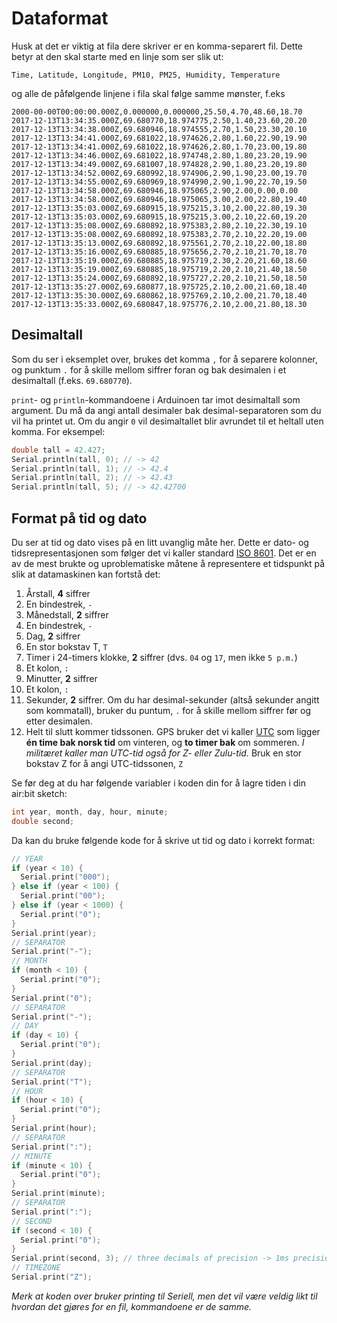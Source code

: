 # Dataformat

Husk at det er viktig at fila dere skriver er en komma-separert fil. Dette betyr
at den skal starte med en linje som ser slik ut:

``` csv
Time, Latitude, Longitude, PM10, PM25, Humidity, Temperature
```

og alle de påfølgende linjene i fila skal følge samme mønster, f.eks

``` csv
2000-00-00T00:00:00.000Z,0.000000,0.000000,25.50,4.70,48.60,18.70
2017-12-13T13:34:35.000Z,69.680770,18.974775,2.50,1.40,23.60,20.20
2017-12-13T13:34:38.000Z,69.680946,18.974555,2.70,1.50,23.30,20.10
2017-12-13T13:34:41.000Z,69.681022,18.974626,2.80,1.60,22.90,19.90
2017-12-13T13:34:41.000Z,69.681022,18.974626,2.80,1.70,23.00,19.80
2017-12-13T13:34:46.000Z,69.681022,18.974748,2.80,1.80,23.20,19.90
2017-12-13T13:34:49.000Z,69.681007,18.974828,2.90,1.80,23.20,19.80
2017-12-13T13:34:52.000Z,69.680992,18.974906,2.90,1.90,23.00,19.70
2017-12-13T13:34:55.000Z,69.680969,18.974990,2.90,1.90,22.70,19.50
2017-12-13T13:34:58.000Z,69.680946,18.975065,2.90,2.00,0.00,0.00
2017-12-13T13:34:58.000Z,69.680946,18.975065,3.00,2.00,22.80,19.40
2017-12-13T13:35:03.000Z,69.680915,18.975215,3.10,2.00,22.80,19.30
2017-12-13T13:35:03.000Z,69.680915,18.975215,3.00,2.10,22.60,19.20
2017-12-13T13:35:08.000Z,69.680892,18.975383,2.80,2.10,22.30,19.10
2017-12-13T13:35:08.000Z,69.680892,18.975383,2.70,2.10,22.20,19.00
2017-12-13T13:35:13.000Z,69.680892,18.975561,2.70,2.10,22.00,18.80
2017-12-13T13:35:16.000Z,69.680885,18.975656,2.70,2.10,21.70,18.70
2017-12-13T13:35:19.000Z,69.680885,18.975719,2.30,2.20,21.60,18.60
2017-12-13T13:35:19.000Z,69.680885,18.975719,2.20,2.10,21.40,18.50
2017-12-13T13:35:24.000Z,69.680892,18.975727,2.20,2.10,21.50,18.50
2017-12-13T13:35:27.000Z,69.680877,18.975725,2.10,2.00,21.60,18.40
2017-12-13T13:35:30.000Z,69.680862,18.975769,2.10,2.00,21.70,18.40
2017-12-13T13:35:33.000Z,69.680847,18.975776,2.10,2.00,21.80,18.30
```

## Desimaltall

Som du ser i eksemplet over, brukes det komma `,` for å separere kolonner, og punktum `.` for å skille
mellom siffrer foran og bak desimalen i et desimaltall (f.eks. `69.680770`).

`print`- og `println`-kommandoene i Arduinoen tar imot desimaltall som argument. Du må da angi antall desimaler bak desimal-separatoren som du vil ha printet ut. Om du angir `0` vil desimaltallet blir avrundet til et heltall uten komma. For eksempel:

``` cpp
double tall = 42.427;
Serial.println(tall, 0); // -> 42
Serial.println(tall, 1); // -> 42.4
Serial.println(tall, 2); // -> 42.43
Serial.println(tall, 5); // -> 42.42700
```

## Format på tid og dato

Du ser at tid og dato vises på en litt uvanglig måte her. Dette er dato- og tidsrepresentasjonen som følger det vi kaller standard [ISO 8601][iso8601-wiki]. Det er en av de mest brukte og uproblematiske måtene å representere et tidspunkt på slik at datamaskinen kan fortstå det:

1. Årstall, **4** siffrer
1. En bindestrek, `-`
1. Månedstall, **2** siffrer
1. En bindestrek, `-`
1. Dag, **2** siffrer
1. En stor bokstav T, `T`
1. Timer i 24-timers klokke, **2** siffrer (dvs. `04` og `17`, men ikke `5 p.m.`)
1. Et kolon, `:`
1. Minutter, **2** siffrer
1. Et kolon, `:`
1. Sekunder, **2** siffrer. Om du har desimal-sekunder (altså sekunder angitt som kommatall), bruker du puntum, `.` for å skille mellom siffrer før og etter desimalen.
1. Helt til slutt kommer tidssonen. GPS bruker det vi kaller [UTC][utc-wiki] som ligger **én time bak norsk tid** om vinteren, og **to timer bak** om sommeren. *I militæret kaller man UTC-tid også for Z- eller Zulu-tid.* Bruk en stor bokstav Z for å angi UTC-tidssonen, `Z`

Se før deg at du har følgende variabler i koden din for å lagre tiden i din air:bit sketch:

``` cpp
int year, month, day, hour, minute;
double second;
```

Da kan du bruke følgende kode for å skrive ut tid og dato i korrekt format:

``` cpp
// YEAR
if (year < 10) {
  Serial.print("000");
} else if (year < 100) {
  Serial.print("00");
} else if (year < 1000) {
  Serial.print("0");
}
Serial.print(year);
// SEPARATOR
Serial.print("-");
// MONTH
if (month < 10) {
  Serial.print("0");
}
Serial.print("0");
// SEPARATOR
Serial.print("-");
// DAY
if (day < 10) {
  Serial.print("0");
}
Serial.print(day);
// SEPARATOR
Serial.print("T");
// HOUR
if (hour < 10) {
  Serial.print("0");
}
Serial.print(hour);
// SEPARATOR
Serial.print(":");
// MINUTE
if (minute < 10) {
  Serial.print("0");
}
Serial.print(minute);
// SEPARATOR
Serial.print(":");
// SECOND
if (second < 10) {
  Serial.print("0");
}
Serial.print(second, 3); // three decimals of precision -> 1ms precision
// TIMEZONE
Serial.print("Z");
```

*Merk at koden over bruker printing til Seriell, men det vil være veldig likt til hvordan det gjøres for en fil, kommandoene er de samme.*

[utc-wiki]: https://no.wikipedia.org/wiki/UTC
[iso8601-wiki]: https://no.wikipedia.org/wiki/ISO_8601#Kombinerte_presentasjoner
